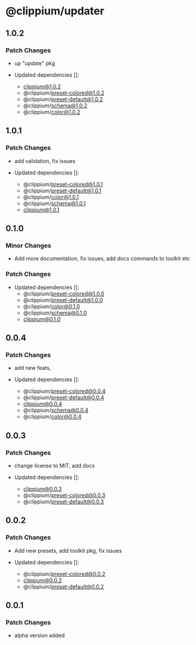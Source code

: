 # @clippium/updater

## 1.0.2

### Patch Changes

- up "update" pkg

- Updated dependencies []:
  - clippium@1.0.2
  - @clippium/preset-colored@1.0.2
  - @clippium/preset-default@1.0.2
  - @clippium/schema@1.0.2
  - @clippium/color@1.0.2

## 1.0.1

### Patch Changes

- add validation, fix issues

- Updated dependencies []:
  - @clippium/preset-colored@1.0.1
  - @clippium/preset-default@1.0.1
  - @clippium/color@1.0.1
  - @clippium/schema@1.0.1
  - clippium@1.0.1

## 0.1.0

### Minor Changes

- Add more documentation, fix issues, add docs commands to toolkit etc

### Patch Changes

- Updated dependencies []:
  - @clippium/preset-colored@1.0.0
  - @clippium/preset-default@1.0.0
  - @clippium/color@0.1.0
  - @clippium/schema@0.1.0
  - clippium@0.1.0

## 0.0.4

### Patch Changes

- add new feats,

- Updated dependencies []:
  - @clippium/preset-colored@0.0.4
  - @clippium/preset-default@0.0.4
  - clippium@0.0.4
  - @clippium/schema@0.0.4
  - @clippium/color@0.0.4

## 0.0.3

### Patch Changes

- change license to MIT, add docs

- Updated dependencies []:
  - clippium@0.0.3
  - @clippium/preset-colored@0.0.3
  - @clippium/preset-default@0.0.3

## 0.0.2

### Patch Changes

- Add new presets, add toolkit pkg, fix issues

- Updated dependencies []:
  - @clippium/preset-colored@0.0.2
  - clippium@0.0.2
  - @clippium/preset-default@0.0.2

## 0.0.1

### Patch Changes

- alpha version added
